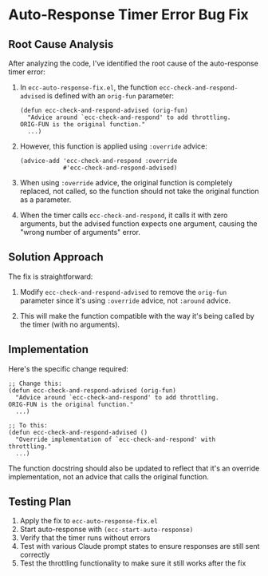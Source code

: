 # Auto-Response Timer Error Bug Fix

## Root Cause Analysis

After analyzing the code, I've identified the root cause of the auto-response timer error:

1. In `ecc-auto-response-fix.el`, the function `ecc-check-and-respond-advised` is defined with an `orig-fun` parameter:
   ```elisp
   (defun ecc-check-and-respond-advised (orig-fun)
     "Advice around `ecc-check-and-respond' to add throttling.
   ORIG-FUN is the original function."
     ...)
   ```

2. However, this function is applied using `:override` advice:
   ```elisp
   (advice-add 'ecc-check-and-respond :override
               #'ecc-check-and-respond-advised)
   ```

3. When using `:override` advice, the original function is completely replaced, not called, so the function should not take the original function as a parameter.

4. When the timer calls `ecc-check-and-respond`, it calls it with zero arguments, but the advised function expects one argument, causing the "wrong number of arguments" error.

## Solution Approach

The fix is straightforward:

1. Modify `ecc-check-and-respond-advised` to remove the `orig-fun` parameter since it's using `:override` advice, not `:around` advice.

2. This will make the function compatible with the way it's being called by the timer (with no arguments).

## Implementation

Here's the specific change required:

```elisp
;; Change this:
(defun ecc-check-and-respond-advised (orig-fun)
  "Advice around `ecc-check-and-respond' to add throttling.
ORIG-FUN is the original function."
  ...)

;; To this:
(defun ecc-check-and-respond-advised ()
  "Override implementation of `ecc-check-and-respond' with throttling."
  ...)
```

The function docstring should also be updated to reflect that it's an override implementation, not an advice that calls the original function.

## Testing Plan

1. Apply the fix to `ecc-auto-response-fix.el`
2. Start auto-response with `(ecc-start-auto-response)`
3. Verify that the timer runs without errors
4. Test with various Claude prompt states to ensure responses are still sent correctly
5. Test the throttling functionality to make sure it still works after the fix